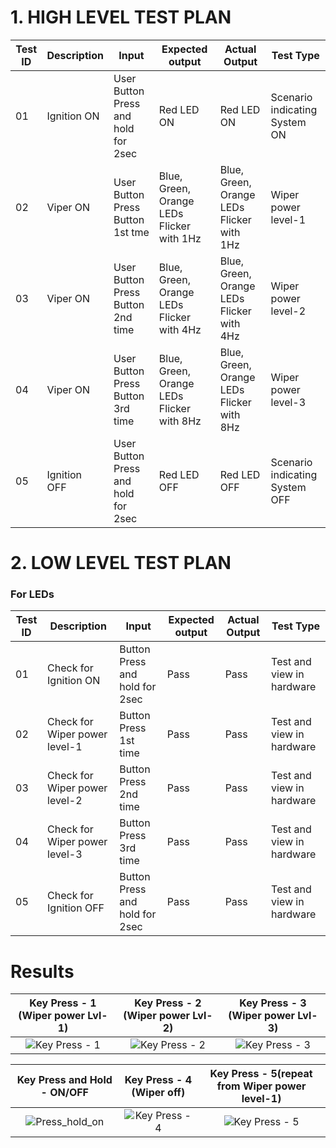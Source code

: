 # 1. HIGH LEVEL TEST PLAN

| Test ID | Description | Input | Expected output | Actual Output | Test Type |
| --- | --- | --- | --- | --- | --- |
| 01 | Ignition ON | User Button Press and hold for 2sec | Red LED ON | Red LED ON | Scenario indicating System ON |
| 02 | Viper ON | User Button Press Button 1st tme  | Blue, Green, Orange LEDs Flicker with 1Hz | Blue, Green, Orange LEDs Flicker with 1Hz  | Wiper power level-1 |
| 03 | Viper ON | User Button Press Button 2nd time | Blue, Green, Orange LEDs Flicker with 4Hz | Blue, Green, Orange LEDs Flicker with 4Hz  | Wiper power level-2 |
| 04 | Viper ON | User Button Press Button 3rd time | Blue, Green, Orange LEDs Flicker with 8Hz | Blue, Green, Orange LEDs Flicker with 8Hz  | Wiper power level-3 |
| 05 | Ignition OFF | User Button Press and hold for 2sec |  Red LED OFF | Red LED OFF | Scenario indicating System OFF |

# 2. LOW LEVEL TEST PLAN
### For LEDs
| Test ID | Description | Input | Expected output | Actual Output | Test Type |
| --- | --- | --- | --- | --- | --- |
| 01 | Check for Ignition ON | Button Press and hold for 2sec | Pass | Pass | Test and view in hardware |
| 02 | Check for Wiper power level-1 | Button Press 1st time | Pass | Pass | Test and view in hardware |
| 03 | Check for Wiper power level-2 | Button Press 2nd time | Pass | Pass | Test and view in hardware |
| 04 | Check for Wiper power level-3 | Button Press 3rd time | Pass | Pass | Test and view in hardware |
| 05 | Check for Ignition OFF | Button Press and hold for 2sec | Pass | Pass | Test and view in hardware |

# Results

|Key Press - 1 (Wiper power Lvl-1)|Key Press - 2 (Wiper power Lvl-2)|Key Press - 3 (Wiper power Lvl-3)|
|:--:|:--:|:--:|
| ![Key Press - 1](https://user-images.githubusercontent.com/102242702/168414064-1af31028-342e-4f3e-a754-2bf0bc005abe.gif)  | ![Key Press - 2](https://user-images.githubusercontent.com/102242702/168414162-cab0228e-49cf-4fe9-94c9-221a714964fa.gif)  |  ![Key Press - 3](https://user-images.githubusercontent.com/102242702/168414183-5be8a852-5448-423c-8987-b6551201608e.gif) |

|Key Press and Hold - __ON/OFF__|Key Press - 4 (Wiper off)|Key Press - 5(repeat from Wiper power level-1)|
|:--:|:--:|:--:|
| ![Press_hold_on](https://user-images.githubusercontent.com/102242702/168414248-0ffe8362-1028-45b7-84b7-cc6e4aee73fb.gif)  | ![Key Press - 4](https://user-images.githubusercontent.com/102242702/168414262-4e2791a3-5fc4-4559-a6cd-e38d58ad214e.gif)  | ![Key Press - 5](https://user-images.githubusercontent.com/102242702/168414281-bfe9a227-3964-4d1b-a01a-282523b569cd.gif) |
